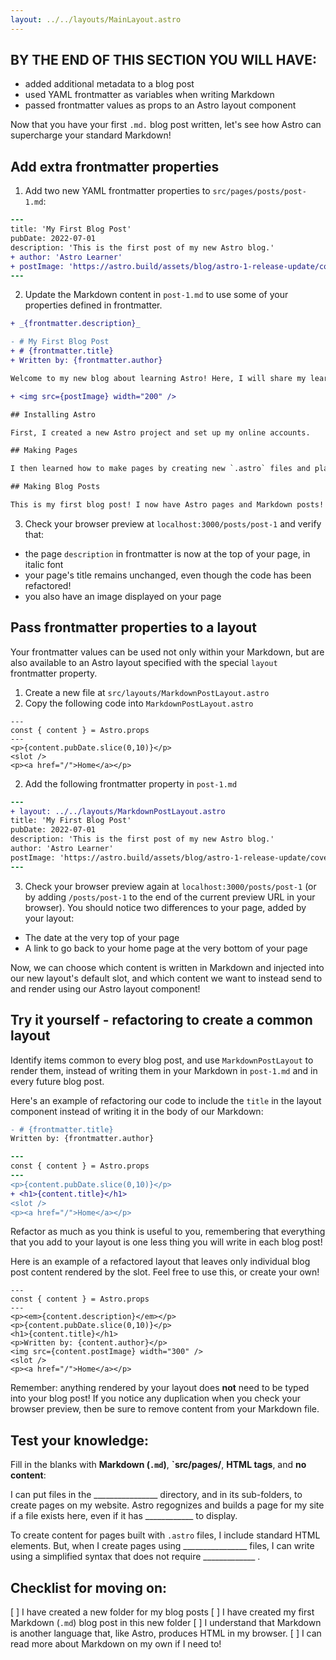 ```yaml
---
layout: ../../layouts/MainLayout.astro
---
```


## BY THE END OF THIS SECTION YOU WILL HAVE:
- added additional metadata to a blog post
- used YAML frontmatter as variables when writing Markdown
- passed frontmatter values as props to an Astro layout component


Now that you have your first `.md.` blog post written, let's see how Astro can supercharge your standard Markdown!

## Add extra frontmatter properties

1. Add two new YAML frontmatter properties to `src/pages/posts/post-1.md`:
```diff
---
title: 'My First Blog Post'
pubDate: 2022-07-01
description: 'This is the first post of my new Astro blog.'
+ author: 'Astro Learner'
+ postImage: 'https://astro.build/assets/blog/astro-1-release-update/cover.jpeg' 
---
```

2. Update the Markdown content in `post-1.md` to use some of your properties defined in frontmatter.

```diff
+ _{frontmatter.description}_

- # My First Blog Post
+ # {frontmatter.title}
+ Written by: {frontmatter.author}

Welcome to my new blog about learning Astro! Here, I will share my learning journey as I build a new website.

+ <img src={postImage} width="200" />

## Installing Astro

First, I created a new Astro project and set up my online accounts.

## Making Pages

I then learned how to make pages by creating new `.astro` files and placing them in the `src/pages/` folder.

## Making Blog Posts

This is my first blog post! I now have Astro pages and Markdown posts!
```

3. Check your browser preview at `localhost:3000/posts/post-1` and verify that:
 - the page `description` in frontmatter is now at the top of your page, in italic font
 - your page's title remains unchanged, even though the code has been refactored!
 - you also have an image displayed on your page


## Pass frontmatter properties to a layout

Your frontmatter values can be used not only within your Markdown, but are also available to an Astro layout specified with the special `layout` frontmatter property.
1. Create a new file at `src/layouts/MarkdownPostLayout.astro`
2. Copy the following code into `MarkdownPostLayout.astro`

```astro
---
const { content } = Astro.props
---
<p>{content.pubDate.slice(0,10)}</p>
<slot />
<p><a href="/">Home</a></p>
```
2. Add the following frontmatter property in `post-1.md`
```diff
---
+ layout: ../../layouts/MarkdownPostLayout.astro
title: 'My First Blog Post'
pubDate: 2022-07-01
description: 'This is the first post of my new Astro blog.'
author: 'Astro Learner'
postImage: 'https://astro.build/assets/blog/astro-1-release-update/cover.jpeg' 
---
```

3. Check your browser preview again at `localhost:3000/posts/post-1` (or by adding `/posts/post-1` to the end of the current preview URL in your browser). You should notice two differences to your page, added by your layout:
- The date at the very top of your page
- A link to go back to your home page at the very bottom of your page 

Now, we can choose which content is written in Markdown and injected into our new layout's default slot, and which content we want to instead send to and render using our Astro layout component!

## Try it yourself - refactoring to create a common layout

Identify items common to every blog post, and use `MarkdownPostLayout` to render them, instead of writing them in your Markdown in `post-1.md` and in every future blog post.

Here's an example of refactoring our code to include the `title` in the layout component instead of writing it in the body of our Markdown:

```diff
- # {frontmatter.title}
Written by: {frontmatter.author}
```

```diff
---
const { content } = Astro.props
---
<p>{content.pubDate.slice(0,10)}</p>
+ <h1>{content.title}</h1>
<slot />
<p><a href="/">Home</a></p>
```

Refactor as much as you think is useful to you, remembering that everything that you add to your layout is one less thing you will write in each blog post!

Here is an example of a refactored layout that leaves only individual blog post content rendered by the slot. Feel free to use this, or create your own! 

```astro
---
const { content } = Astro.props
---
<p><em>{content.description}</em></p>
<p>{content.pubDate.slice(0,10)}</p>
<h1>{content.title}</h1>
<p>Written by: {content.author}</p>
<img src={content.postImage} width="300" />
<slot />
<p><a href="/">Home</a></p>
```
Remember: anything rendered by your layout does **not** need to be typed into your blog post! If you notice any duplication when you check your browser preview, then be sure to remove content from your Markdown file.

## Test your knowledge:

Fill in the blanks with **Markdown (`.md`)**, **`src/pages/**, **HTML tags**, and **no content**:

I can put files in the ________________ directory, and in its sub-folders, to create pages on my website. Astro regognizes and builds a page for my site if a file exists here, even if it has ____________ to display. 

To create content for pages built with `.astro` files, I include standard HTML elements. But, when I create pages using ________________ files, I can write using a simplified syntax that does not require _____________ .   


## Checklist for moving on:
[ ] I have created a new folder for my blog posts
[ ] I have created my first Markdown (`.md`) blog post in this new folder
[ ] I understand that Markdown is another language that, like Astro, produces HTML in my browser.
[ ] I can read more about Markdown on my own if I need to!